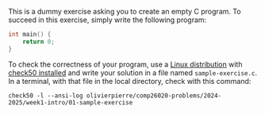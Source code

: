 This is a dummy exercise asking you to create an empty C program.
To succeed in this exercise, simply write the following program:

```c
int main() {
    return 0;
}
```

To check the correctness of your program, use a [Linux distribution](https://github.com/olivierpierre/comp26020-devcontainer) with [check50 installed](exercise-set-1.html#installing-check50) and write your solution in a file named `sample-exercise.c`.
In a terminal, with that file in the local directory, check with this command:

```shell
check50 -l --ansi-log olivierpierre/comp26020-problems/2024-2025/week1-intro/01-sample-exercise
```